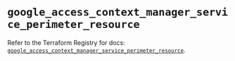 # `google_access_context_manager_service_perimeter_resource`

Refer to the Terraform Registry for docs: [`google_access_context_manager_service_perimeter_resource`](https://registry.terraform.io/providers/hashicorp/google/5.27.0/docs/resources/access_context_manager_service_perimeter_resource).
